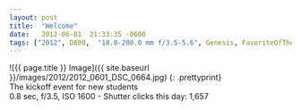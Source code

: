 ```yaml
---
layout: post
title:  "Welcome"
date:   2012-06-01  21:33:35 -0600
tags: ["2012", D800,  "18.0-200.0 mm f/3.5-5.6", Genesis, FavoriteOfTheYear]
---
```

![{{ page.title }} Image]({{ site.baseurl }}/images/2012/2012_0601_DSC_0664.jpg)
{: .prettyprint}  
The kickoff event for new students  
0.8 sec, f/3.5, ISO 1600 - Shutter clicks this day: 1,657